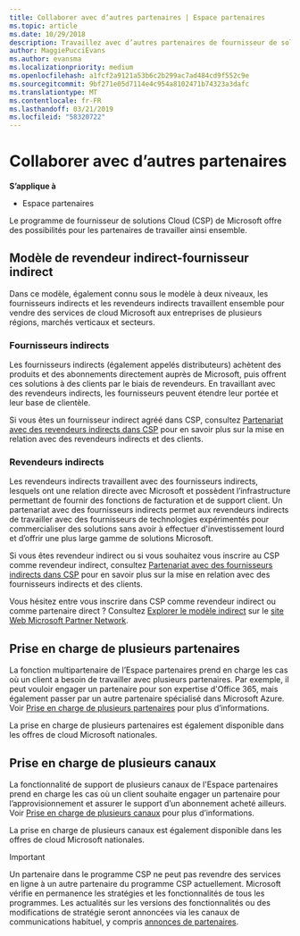 ```yaml
---
title: Collaborer avec d’autres partenaires | Espace partenaires
ms.topic: article
ms.date: 10/29/2018
description: Travaillez avec d’autres partenaires de fournisseur de solutions Cloud pour répondre aux besoins de vos clients communs.
author: MaggiePucciEvans
ms.author: evansma
ms.localizationpriority: medium
ms.openlocfilehash: a1fcf2a9121a53b6c2b299ac7ad484cd9f552c9e
ms.sourcegitcommit: 9bf271e05d7114e4c954a8102471b74323a3dafc
ms.translationtype: MT
ms.contentlocale: fr-FR
ms.lasthandoff: 03/21/2019
ms.locfileid: "58320722"
---
```

# <a name="work-with-other-partners"></a>Collaborer avec d’autres partenaires

**S’applique à**

-  Espace partenaires

Le programme de fournisseur de solutions Cloud (CSP) de Microsoft offre des possibilités pour les partenaires de travailler ainsi ensemble.

## <a name="indirect-provider-indirect-reseller-model"></a>Modèle de revendeur indirect-fournisseur indirect

Dans ce modèle, également connu sous le modèle à deux niveaux, les fournisseurs indirects et les revendeurs indirects travaillent ensemble pour vendre des services de cloud Microsoft aux entreprises de plusieurs régions, marchés verticaux et secteurs. 

### <a name="indirect-providers"></a>Fournisseurs indirects

Les fournisseurs indirects (également appelés distributeurs) achètent des produits et des abonnements directement auprès de Microsoft, puis offrent ces solutions à des clients par le biais de revendeurs. En travaillant avec des revendeurs indirects, les fournisseurs peuvent étendre leur portée et leur base de clientèle. 

Si vous êtes un fournisseur indirect agréé dans CSP, consultez [Partenariat avec des revendeurs indirects dans CSP](indirect-provider-tasks-in-partner-center.md) pour en savoir plus sur la mise en relation avec des revendeurs indirects et des clients. 

### <a name="indirect-resellers"></a>Revendeurs indirects 

Les revendeurs indirects travaillent avec des fournisseurs indirects, lesquels ont une relation directe avec Microsoft et possèdent l’infrastructure permettant de fournir des fonctions de facturation et de support client. Un partenariat avec des fournisseurs indirects permet aux revendeurs indirects de travailler avec des fournisseurs de technologies expérimentés pour commercialiser des solutions sans avoir à effectuer d'investissement lourd et d’offrir une plus large gamme de solutions Microsoft. 

Si vous êtes revendeur indirect ou si vous souhaitez vous inscrire au CSP comme revendeur indirect, consultez [Partenariat avec des fournisseurs indirects dans CSP](indirect-reseller-tasks-in-partner-center.md) pour en savoir plus sur la mise en relation avec des fournisseurs indirects et des clients.

Vous hésitez entre vous inscrire dans CSP comme revendeur indirect ou comme partenaire direct ? Consultez [Explorer le modèle indirect](https://partner.microsoft.com/cloud-solution-provider/indirect) sur le [site Web Microsoft Partner Network](https://partner.microsoft.com).   

## <a name="multi-partner-support"></a>Prise en charge de plusieurs partenaires

La fonction multipartenaire de l’Espace partenaires prend en charge les cas où un client a besoin de travailler avec plusieurs partenaires. Par exemple, il peut vouloir engager un partenaire pour son expertise d'Office 365, mais également passer par un autre partenaire spécialisé dans Microsoft Azure. Voir [Prise en charge de plusieurs partenaires](multipartner.md) pour plus d’informations.

La prise en charge de plusieurs partenaires est également disponible dans les offres de cloud Microsoft nationales. 

## <a name="multi-channel-support"></a>Prise en charge de plusieurs canaux

La fonctionnalité de support de plusieurs canaux de l'Espace partenaires prend en charge les cas où un client souhaite engager un partenaire pour l’approvisionnement et assurer le support d’un abonnement acheté ailleurs. Voir [Prise en charge de plusieurs canaux](multichannel.md) pour plus d’informations.

La prise en charge de plusieurs canaux est également disponible dans les offres de cloud Microsoft nationales.

> [!IMPORTANT]  
> Un partenaire dans le programme CSP ne peut pas revendre des services en ligne à un autre partenaire du programme CSP actuellement. Microsoft vérifie en permanence les stratégies et les fonctionnalités de tous les programmes. Les actualités sur les versions des fonctionnalités ou des modifications de stratégie seront annoncées via les canaux de communications habituel, y compris [annonces de partenaires](https://partner.microsoft.com/en-us/pcv/announcements).